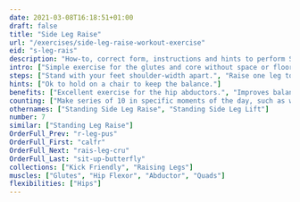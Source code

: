 ```yaml
---
date: 2021-03-08T16:18:51+01:00
draft: false
title: "Side Leg Raise"
url: "/exercises/side-leg-raise-workout-exercise"
eid: "s-leg-rais"
description: "How-to, correct form, instructions and hints to perform Side Leg Raise. Similar exercises and video demo"
intro: ["Simple exercise for the glutes and core without space or floor requisites."]
steps: ["Stand with your feet shoulder-width apart.", "Raise one leg to the side, waist high, while inhaling.", "Hold the top position for one or two seconds.", "Bring the leg down slowly, exhaling.", "This is one rep."]
hints: ["Ok to hold on a chair to keep the balance."]
benefits: ["Excellent exercise for the hip abductors.", "Improves balance."]
counting: ["Make series of 10 in specific moments of the day, such as when preparing to cook or turning the TV on.", "Define a 'legs weekend' with a goal which is a high number."]
othernames: ["Standing Side Leg Raise", "Standing Side Leg Lift"]
number: 7
similar: ["Standing Leg Raise"]
OrderFull_Prev: "r-leg-pus"
OrderFull_First: "calfr"
OrderFull_Next: "rais-leg-cru"
OrderFull_Last: "sit-up-butterfly"
collections: ["Kick Friendly", "Raising Legs"]
muscles: ["Glutes", "Hip Flexor", "Abductor", "Quads"]
flexibilities: ["Hips"]
---
```

